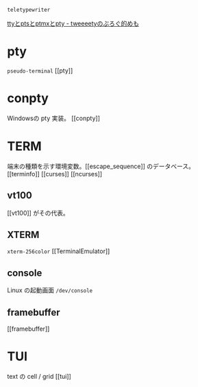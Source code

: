 `teletypewriter`

[ttyとptsとptmxとpty - tweeeetyのぶろぐ的めも](https://www.tweeeety.blog/entry/2014/05/23/175129)

# pty
`pseudo-terminal`
[[pty]]

# conpty
Windowsの pty 実装。
[[conpty]]

# TERM
端末の種類を示す環境変数。[[escape_sequence]] のデータベース。
[[terminfo]]
[[curses]]
[[ncurses]]

## vt100
[[vt100]] がその代表。

## XTERM
`xterm-256color`
[[TerminalEmulator]]

## console
Linux の起動画面
`/dev/console`

## framebuffer
[[framebuffer]]

# TUI
text の cell / grid
[[tui]]
